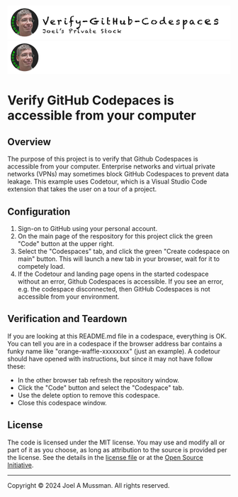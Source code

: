 [//]: # (README.md)
[//]: # (Copyright © 2024 Joel A Mussman. All rights reserved.)
[//]: #

![Banner Light](./.assets/banner-verify-github-codespaces-light.png#gh-light-mode-only)
![banner Dark](./.assets/banner-verify-github-codespaces-dark.png#gh-dark-mode-only)

# Verify GitHub Codepaces is accessible from your computer

## Overview

The purpose of this project is to verify that Github Codespaces is accessible from your computer.
Enterprise networks and virtual private networks (VPNs) may sometimes block GitHub Codespaces to prevent data leakage.
This example uses Codetour, which is a Visual Studio Code extension that takes the user on a tour of a project.

## Configuration

1. Sign-on to GitHub using your personal account.
1. On the main page of the respository for this project click the green "Code" button at the upper right.
1. Select the "Codespaces"  tab, and click the green "Create codespace on main" button.
This will launch a new tab in your browser, wait for it to competely load.
1. If the Codetour and landing page opens in the started codespace without an error, Github Codespaces is accessible.
If you see an error, e.g. the codespace disconnected, then GitHub Codespaces is not accessible from your environment.

## Verification and Teardown

If you are looking at this README.md file in a codespace, everything is OK.
You can tell you are in a codespace if the browser address bar contains a funky name like "orange-waffle-xxxxxxxx" (just an example).
A codetour should have opened with instructions, but since it may not have follow these:

* In the other browser tab refresh the repository window.
* Click the \"Code\" button and select the \"Codespace\" tab.
* Use the delete option to remove this codespace.
* Close this codespace window.

## License

The code is licensed under the MIT license. You may use and modify all or part of it as you choose, as long as attribution to the source is provided per the license. See the details in the [license file](./LICENSE.md) or at the [Open Source Initiative](https://opensource.org/licenses/MIT).


<hr>
Copyright © 2024 Joel A Mussman. All rights reserved.